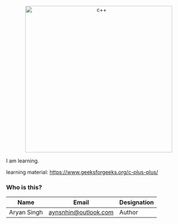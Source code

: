 <p align="center">
  <a href="https://github.com/AYNSNH/">
    <img
      alt="c++"
      src="https://github.com/AYNSNH/reimagined-barnacle/blob/main/logo.png"
      width="400"
    />
  </a>
</p>

I am learning.

learning material: https://www.geeksforgeeks.org/c-plus-plus/

### Who is this?

|Name|Email|Designation|      
|----|-----|-------|      
|Aryan Singh|aynsnhin@outlook.com|Author|


